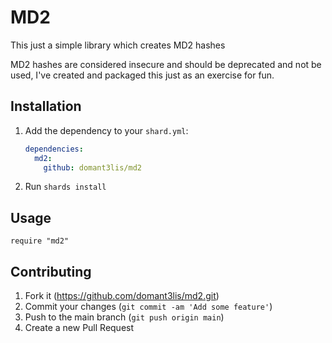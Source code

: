 # MD2

This just a simple library which creates MD2 hashes

MD2 hashes are considered insecure and should be deprecated and not be used, I've created and packaged this just as an exercise for fun.

## Installation

1. Add the dependency to your `shard.yml`:

   ```yaml
   dependencies:
     md2:
       github: domant3lis/md2
   ```

2. Run `shards install`

## Usage

```crystal
require "md2"
```

## Contributing

1. Fork it (<https://github.com/domant3lis/md2.git>)
3. Commit your changes (`git commit -am 'Add some feature'`)
4. Push to the main branch (`git push origin main`)
5. Create a new Pull Request
